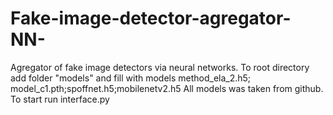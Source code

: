 # Fake-image-detector-agregator-NN-
Agregator of fake image detectors via neural networks. 
To root directory add folder "models" and fill with models method_ela_2.h5; model_c1.pth;spoffnet.h5;mobilenetv2.h5 
All models was taken from github.
To start run interface.py
